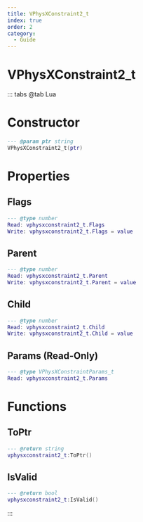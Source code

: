 ```yaml
---
title: VPhysXConstraint2_t
index: true
order: 2
category:
  - Guide
---
```


# VPhysXConstraint2_t

::: tabs
@tab Lua
# Constructor
```lua
--- @param ptr string
VPhysXConstraint2_t(ptr)
```
# Properties
## Flags 
```lua
--- @type number
Read: vphysxconstraint2_t.Flags
Write: vphysxconstraint2_t.Flags = value
```
## Parent 
```lua
--- @type number
Read: vphysxconstraint2_t.Parent
Write: vphysxconstraint2_t.Parent = value
```
## Child 
```lua
--- @type number
Read: vphysxconstraint2_t.Child
Write: vphysxconstraint2_t.Child = value
```
## Params (Read-Only)
```lua
--- @type VPhysXConstraintParams_t
Read: vphysxconstraint2_t.Params
```
# Functions
## ToPtr
```lua
--- @return string
vphysxconstraint2_t:ToPtr()
```
## IsValid
```lua
--- @return bool
vphysxconstraint2_t:IsValid()
```

:::